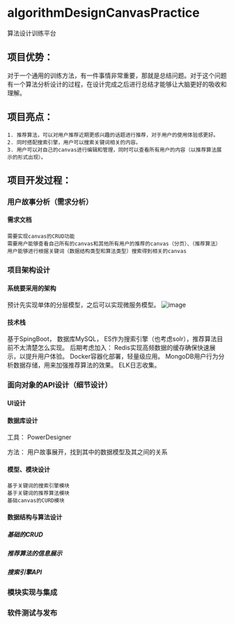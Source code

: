# algorithmDesignCanvasPractice
算法设计训练平台

## 项目优势：
对于一个通用的训练方法，有一件事情非常重要，那就是总结问题。对于这个问题有一个算法分析设计的过程，在设计完成之后进行总结才能够让大脑更好的吸收和理解。

## 项目亮点：

    1. 推荐算法，可以对用户推荐近期更感兴趣的话题进行推荐，对于用户的使用体验感更好。 
    2. 同时搭配搜索引擎，用户可以搜索关键词相关的内容。
    3. 用户可以对自己的canvas进行编辑和管理，同时可以查看所有用户的内容（以推荐算法展示的形式出现）。
  
## 项目开发过程：
 ### 用户故事分析（需求分析） 
 #### 需求文档
    
    需要实现canvas的CRUD功能
    需要用户能够查看自己所有的canvas和其他所有用户的推荐的canvas（分页）、（推荐算法）
    用户能够进行根据关键词（数据结构类型和算法类型）搜索得到相关的canvas
 
 ### 项目架构设计
 #### 系统要采用的架构
   
   预计先实现单体的分层模型，之后可以实现微服务模型。
   ![image](https://user-images.githubusercontent.com/51054870/192710772-9bf3c5d0-48e9-4e17-afcf-555314b2c007.png)
 #### 技术栈
   
   基于SpingBoot， 数据库MySQL， ES作为搜索引擎（也考虑solr），推荐算法目前不太清楚怎么实现。
   后期考虑加入：
   Redis实现高频数据的缓存确保快速展示，以提升用户体验。
   Docker容器化部署，轻量级应用。
   MongoDB用户行为分析数据存储，用来加强推荐算法的效果。
   ELK日志收集。
 
 ### 面向对象的API设计（细节设计）
 #### UI设计
 #### 数据库设计
 
 工具： PowerDesigner
 
 方法： 用户故事展开，找到其中的数据模型及其之间的关系
 #### 模型、模块设计
    
    基于关键词的搜索引擎模块
    基于关键词的推荐算法模块
    基础canvas的CURD模块
 #### 数据结构与算法设计

 ##### 基础的CRUD
 ##### 推荐算法的信息展示
 ##### 搜索引擎API
 
 ### 模块实现与集成
 
 ### 软件测试与发布
